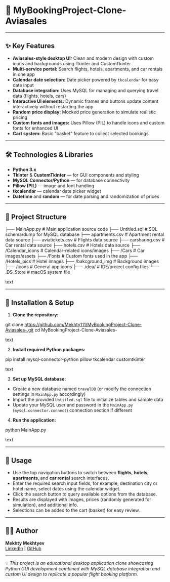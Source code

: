 # 🛫 MyBookingProject-Clone-Aviasales

---

## ✨ Key Features

- **Aviasales-style desktop UI:** Clean and modern design with custom icons and backgrounds using Tkinter and CustomTkinter
- **Multi-service portal:** Search flights, hotels, apartments, and car rentals in one app
- **Calendar date selection:** Date picker powered by `tkcalendar` for easy date input
- **Database integration:** Uses MySQL for managing and querying travel data (flights, hotels, cars)
- **Interactive UI elements:** Dynamic frames and buttons update content interactively without restarting the app
- **Random price display:** Mocked price generation to simulate realistic pricing
- **Custom fonts and images:** Uses Pillow (PIL) to handle icons and custom fonts for enhanced UI
- **Cart system:** Basic "basket" feature to collect selected bookings

---

## 🛠️ Technologies & Libraries

- **Python 3.x**
- **Tkinter** & **CustomTkinter** — for GUI components and styling
- **MySQL Connector/Python** — for database connectivity
- **Pillow (PIL)** — image and font handling
- **tkcalendar** — calendar date picker widget
- **Datetime** and **random** — for date parsing and randomization of prices

---

## 📂 Project Structure

├── MainApp.py # Main application source code
├── Untitled.sql # SQL schema/dump for MySQL database
├── apartments.csv # Apartment rental data source
├── aviatickets.csv # Flights data source
├── carsharing.csv # Car rental data source
├── hotels.csv # Hotels data source
├── /Calendar_icons # Calendar-related icons/images
├── /Cars # Car images/assets
├── /Fonts # Custom fonts used in the app
├── /Hotels_pics # Hotel images
├── /bakcground_img # Background images
├── /icons # General app icons
├── .idea/ # IDE/project config files
└── .DS_Store # macOS system file

text

---

## 🚀 Installation & Setup

1. **Clone the repository:**

git clone https://github.com/Mekhty111/MyBookingProject-Clone-Aviasales-.git
cd MyBookingProject-Clone-Aviasales-

text

2. **Install required Python packages:**

pip install mysql-connector-python pillow tkcalendar customtkinter

text

3. **Set up MySQL database:**

- Create a new database named `travelDB` (or modify the connection settings in `MainApp.py` accordingly)
- Import the provided `Untitled.sql` file to initialize tables and sample data
- Update your MySQL user and password in the `MainApp.py` (`mysql.connector.connect`) connection section if different

4. **Run the application:**

python MainApp.py

text

---

## 🎯 Usage

- Use the top navigation buttons to switch between **flights**, **hotels**, **apartments**, and **car rental** search interfaces.
- Enter the required search input fields, for example, destination city or hotel name, select dates using the calendar widget.
- Click the search button to query available options from the database.
- Results are displayed with images, prices (randomly generated for simulation), and additional info.
- Selections can be added to the cart (basket) for easy review.

---

## 👨‍💻 Author

**Mekhty Mekhtyev**  
[LinkedIn](https://www.linkedin.com/in/mekhty-mekhtyev/) | [GitHub](https://github.com/Mekhty111)

---

💡 *This project is an educational desktop application clone showcasing Python GUI development combined with MySQL database integration and custom UI design to replicate a popular flight booking platform.*
